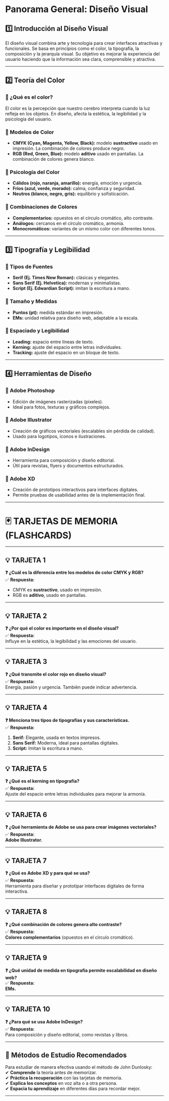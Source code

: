 # Panorama General: Diseño Visual

## 1️⃣ Introducción al Diseño Visual  
El diseño visual combina arte y tecnología para crear interfaces atractivas y funcionales. Se basa en principios como el color, la tipografía, la composición y la jerarquía visual. Su objetivo es mejorar la experiencia del usuario haciendo que la información sea clara, comprensible y atractiva.  

---

## 2️⃣ Teoría del Color  

### 📌 ¿Qué es el color?  
El color es la percepción que nuestro cerebro interpreta cuando la luz refleja en los objetos. En diseño, afecta la estética, la legibilidad y la psicología del usuario.  

### 📌 Modelos de Color  
- **CMYK (Cyan, Magenta, Yellow, Black):** modelo **sustractivo** usado en impresión. La combinación de colores produce negro.  
- **RGB (Red, Green, Blue):** modelo **aditivo** usado en pantallas. La combinación de colores genera blanco.  

### 📌 Psicología del Color  
- **Cálidos (rojo, naranja, amarillo):** energía, emoción y urgencia.  
- **Fríos (azul, verde, morado):** calma, confianza y seguridad.  
- **Neutros (blanco, negro, gris):** equilibrio y sofisticación.  

### 📌 Combinaciones de Colores  
- **Complementarios:** opuestos en el círculo cromático, alto contraste.  
- **Análogos:** cercanos en el círculo cromático, armonía.  
- **Monocromáticos:** variantes de un mismo color con diferentes tonos.  

---

## 3️⃣ Tipografía y Legibilidad  

### 📌 Tipos de Fuentes  
- **Serif (Ej. Times New Roman):** clásicas y elegantes.  
- **Sans Serif (Ej. Helvetica):** modernas y minimalistas.  
- **Script (Ej. Edwardian Script):** imitan la escritura a mano.  

### 📌 Tamaño y Medidas  
- **Puntos (pt):** medida estándar en impresión.  
- **EMs:** unidad relativa para diseño web, adaptable a la escala.  

### 📌 Espaciado y Legibilidad  
- **Leading:** espacio entre líneas de texto.  
- **Kerning:** ajuste del espacio entre letras individuales.  
- **Tracking:** ajuste del espacio en un bloque de texto.  

---

## 4️⃣ Herramientas de Diseño  

### 📌 Adobe Photoshop  
- Edición de imágenes rasterizadas (pixeles).  
- Ideal para fotos, texturas y gráficos complejos.  

### 📌 Adobe Illustrator  
- Creación de gráficos vectoriales (escalables sin pérdida de calidad).  
- Usado para logotipos, iconos e ilustraciones.  

### 📌 Adobe InDesign  
- Herramienta para composición y diseño editorial.  
- Útil para revistas, flyers y documentos estructurados.  

### 📌 Adobe XD  
- Creación de prototipos interactivos para interfaces digitales.  
- Permite pruebas de usabilidad antes de la implementación final.  

---

# 🃏 TARJETAS DE MEMORIA (FLASHCARDS)  

---

## 💡 TARJETA 1  
**❓ ¿Cuál es la diferencia entre los modelos de color CMYK y RGB?**  
✅ **Respuesta:**  
- CMYK es **sustractivo**, usado en impresión.  
- RGB es **aditivo**, usado en pantallas.  

---

## 💡 TARJETA 2  
**❓ ¿Por qué el color es importante en el diseño visual?**  
✅ **Respuesta:**  
Influye en la estética, la legibilidad y las emociones del usuario.  

---

## 💡 TARJETA 3  
**❓ ¿Qué transmite el color rojo en diseño visual?**  
✅ **Respuesta:**  
Energía, pasión y urgencia. También puede indicar advertencia.  

---

## 💡 TARJETA 4  
**❓ Menciona tres tipos de tipografías y sus características.**  
✅ **Respuesta:**  
1. **Serif:** Elegante, usada en textos impresos.  
2. **Sans Serif:** Moderna, ideal para pantallas digitales.  
3. **Script:** Imitan la escritura a mano.  

---

## 💡 TARJETA 5  
**❓ ¿Qué es el kerning en tipografía?**  
✅ **Respuesta:**  
Ajuste del espacio entre letras individuales para mejorar la armonía.  

---

## 💡 TARJETA 6  
**❓ ¿Qué herramienta de Adobe se usa para crear imágenes vectoriales?**  
✅ **Respuesta:**  
**Adobe Illustrator.**  

---

## 💡 TARJETA 7  
**❓ ¿Qué es Adobe XD y para qué se usa?**  
✅ **Respuesta:**  
Herramienta para diseñar y prototipar interfaces digitales de forma interactiva.  

---

## 💡 TARJETA 8  
**❓ ¿Qué combinación de colores genera alto contraste?**  
✅ **Respuesta:**  
**Colores complementarios** (opuestos en el círculo cromático).  

---

## 💡 TARJETA 9  
**❓ ¿Qué unidad de medida en tipografía permite escalabilidad en diseño web?**  
✅ **Respuesta:**  
**EMs.**  

---

## 💡 TARJETA 10  
**❓ ¿Para qué se usa Adobe InDesign?**  
✅ **Respuesta:**  
Para composición y diseño editorial, como revistas y libros.  

---

## 📌 Métodos de Estudio Recomendados  
Para estudiar de manera efectiva usando el método de John Dunlosky:  
✔ **Comprende** la teoría antes de memorizar.  
✔ **Práctica la recuperación** con las tarjetas de memoria.  
✔ **Explica los conceptos** en voz alta o a otra persona.  
✔ **Espacia tu aprendizaje** en diferentes días para recordar mejor.  

---
